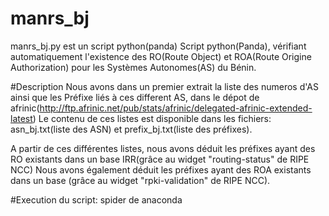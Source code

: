 # manrs_bj 
manrs_bj.py est un script python(panda) Script python(Panda), vérifiant automatiquement l'existence
des RO(Route Object) et ROA(Route Origine Authorization) pour les Systèmes Autonomes(AS) du Bénin.

#Description
Nous avons dans un premier extrait la liste des numeros d'AS ainsi que les Préfixe liés à ces different AS, dans le dépot  de afrinic(http://ftp.afrinic.net/pub/stats/afrinic/delegated-afrinic-extended-latest) 
Le contenu de ces listes est disponible dans les fichiers: asn_bj.txt(liste des ASN) et prefix_bj.txt(liste des préfixes).

A partir de ces différentes listes, nous avons déduit les préfixes ayant des RO existants dans un base IRR(grâce au widget "routing-status" de RIPE NCC)
Nous avons également déduit les préfixes ayant des ROA existants dans un base (grâce au widget "rpki-validation" de RIPE NCC).

#Execution du script:
spider de anaconda
